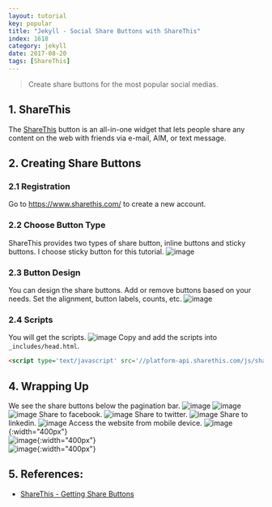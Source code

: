 ```yaml
---
layout: tutorial
key: popular
title: "Jekyll - Social Share Buttons with ShareThis"
index: 1618
category: jekyll
date: 2017-08-20
tags: [ShareThis]
---
```


> Create share buttons for the most popular social medias.

## 1. ShareThis
The [ShareThis](https://www.sharethis.com/) button is an all-in-one widget that lets people share any content on the web with friends via e-mail, AIM, or text message.

## 2. Creating Share Buttons
### 2.1 Registration
Go to https://www.sharethis.com/ to create a new account.
### 2.2 Choose Button Type
ShareThis provides two types of share button, inline buttons and sticky buttons. I choose sticky button for this tutorial.
![image](/public/images/jekyll/1618/buttontype.png)
### 2.3 Button Design
You can design the share buttons. Add or remove buttons based on your needs. Set the alignment, button labels, counts, etc.
![image](/public/images/jekyll/1618/buttondesign.png)
### 2.4 Scripts
You will get the scripts.
![image](/public/images/jekyll/1618/scripts.png)
Copy and add the scripts into `_includes/head.html`.
```html
<script type='text/javascript' src='//platform-api.sharethis.com/js/sharethis.js#property=5b595ccbf5aa6d001130cf95&product=sticky-share-buttons' async='async'></script>
```

## 4. Wrapping Up
We see the share buttons below the pagination bar.
![image](/public/images/jekyll/1618/desktop_home.png)
![image](/public/images/jekyll/1618/desktop_tutorial.png)
![image](/public/images/jekyll/1618/desktop_201.png)
Share to facebook.
![image](/public/images/jekyll/1618/sharing_facebook.png)
Share to twitter.
![image](/public/images/jekyll/1618/sharing_twitter.png)
Share to linkedin.
![image](/public/images/jekyll/1618/sharing_linkedin.png)
Access the website from mobile device.
![image](/public/images/jekyll/1618/mobile_home.png){:width="400px"}  
![image](/public/images/jekyll/1618/mobile_tutorial.png){:width="400px"}  
![image](/public/images/jekyll/1618/mobile_201.png){:width="400px"}  

## 5. References:
* [ShareThis - Getting Share Buttons](https://platform.sharethis.com/sticky-share-buttons)
